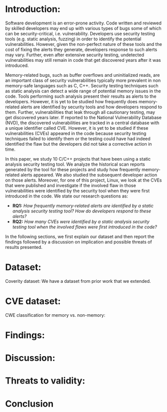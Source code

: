 # Introduction:
Software development is an error-prone activity. 
Code written and reviewed by skilled developers 
may end up with various types of bugs 
some of which can be security-critical, i.e. vulnerability. 
Developers use security testing tools (e.g. static analysis, fuzzing) 
in order to identify the potential vulnerabilities. 
However, given the non-perfect nature of these tools 
and the cost of fixing the alerts they generate, 
developers response to such alerts may vary. 
Further, even after extensive security testing, 
undetected vulnerabilities may still remain in code 
that get discovered years after it was introduced.

Memory-related bugs, 
such as buffer overflows and uninitialized reads, 
are an important class of security vulnerabilities 
typically more prevalent in non memory-safe languages such as C, C++. 
Security testing techniques such as static analysis 
can detect a wide range of potential memory issues in the code. 
Tools performing such analysis 
present their results as alerts to the developers. 
However, it is yet to be studied 
how frequently does memory-related alerts are identified by security tools 
and how developers respond to them. 
Further, vulnerabilities that leak through all cautionary testing, 
may get discovered years later. 
If reported to the National Vulnerability Database (NVD),
the discovered vulnerabilities are tracked 
in a central database with a unique identifier called CVE.
However, it is yet to be studied if these vulnerabilities (CVEs) 
appeared in the code because 
security testing techniques failed to identify them or 
the testing could have had indeed identified the flaw but 
the developers did not take a corrective action in time.

In this paper, 
we study 10 C/C++ projects 
that have been using a static analysis security testing tool. 
We analyze the historical scan reports 
generated by the tool for these projects and 
study how frequently memory-related alerts appeared.
We also studied the subsequent developer action on those alerts. 
Moreover, for one of this project, Linux, 
we look at the CVEs that were published and 
investigate if the involved flaw in those vulnerabilities 
were identified by the security tool 
when they were first introduced in the code. 
We state our research questions as:

- **RQ1:** <em>How frequently memory-related alerts are identified by a static analysis security testing tool? 
        How do developers respond to these alerts?</em>
- **RQ2:** <em> How many CVEs were identified by a static analysis security testing tool 
        when the involved flaws were first introduced in the code? </em>

In the following sections,
we first explain our dataset
and then report the findings
followed by a discussion 
on implication and possible threats 
of results presented.

# Dataset:
Coverity dataset: We have a dataset from prior work that we extended.
# CVE dataset:
CWE classification for memory vs. non-memory:

# Findings:

# Discussion:

# Threats to validity:

# Conclusion